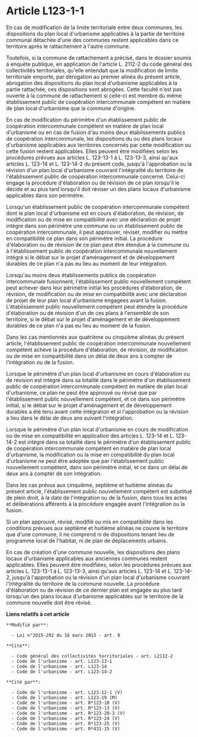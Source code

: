 # Article L123-1-1

En cas de modification de la limite territoriale entre deux communes, les dispositions du plan local d'urbanisme applicables
à la partie de territoire communal détachée d'une des communes restent applicables dans ce territoire après le rattachement à
l'autre commune. 

Toutefois, si la commune de rattachement a précisé, dans le dossier soumis à enquête publique, en application de l'article L.
2112-2 du code général des collectivités territoriales, qu'elle entendait que la modification de limite territoriale emporte,
par dérogation au premier alinéa du présent article, abrogation des dispositions du plan local d'urbanisme applicables à la
partie rattachée, ces dispositions sont abrogées. Cette faculté n'est pas ouverte à la commune de rattachement si celle-ci
est membre du même établissement public de coopération intercommunale compétent en matière de plan local d'urbanisme que la
commune d'origine. 

En cas de modification du périmètre d'un établissement public de coopération intercommunale compétent en matière de plan
local d'urbanisme ou en cas de fusion d'au moins deux établissements publics de coopération intercommunale, les dispositions
du ou des plans locaux d'urbanisme applicables aux territoires concernés par cette modification ou cette fusion restent
applicables. Elles peuvent être modifiées selon les procédures prévues aux articles L. 123-13-1 à L. 123-13-3, ainsi qu'aux
articles L. 123-14 et L. 123-14-2 du présent code, jusqu'à l'approbation ou la révision d'un plan local d'urbanisme couvrant
l'intégralité du territoire de l'établissement public de coopération intercommunale concerné. Celui-ci engage la procédure
d'élaboration ou de révision de ce plan lorsqu'il le décide et au plus tard lorsqu'il doit réviser un des plans locaux
d'urbanisme applicables dans son périmètre. 

Lorsqu'un établissement public de coopération intercommunale compétent dont le plan local d'urbanisme est en cours
d'élaboration, de révision, de modification ou de mise en compatibilité avec une déclaration de projet intègre dans son
périmètre une commune ou un établissement public de coopération intercommunale, il peut approuver, réviser, modifier ou
mettre en compatibilité ce plan dans son périmètre initial. La procédure d'élaboration ou de révision de ce plan peut être
étendue à la commune ou à l'établissement public de coopération intercommunale nouvellement intégré si le débat sur le projet
d'aménagement et de développement durables de ce plan n'a pas eu lieu au moment de leur intégration. 

Lorsqu'au moins deux établissements publics de coopération intercommunale fusionnent, l'établissement public nouvellement
compétent peut achever dans leur périmètre initial les procédures d'élaboration, de révision, de modification ou de mise en
compatibilité avec une déclaration de projet de leur plan local d'urbanisme engagées avant la fusion. L'établissement public
nouvellement compétent peut étendre la procédure d'élaboration ou de révision d'un de ces plans à l'ensemble de son
territoire, si le débat sur le projet d'aménagement et de développement durables de ce plan n'a pas eu lieu au moment de la
fusion. 

Dans les cas mentionnés aux quatrième ou cinquième alinéas du présent article, l'établissement public de coopération
intercommunale nouvellement compétent achève la procédure d'élaboration, de révision, de modification ou de mise en
compatibilité dans un délai de deux ans à compter de l'intégration ou de la fusion. 

Lorsque le périmètre d'un plan local d'urbanisme en cours d'élaboration ou de révision est intégré dans sa totalité dans le
périmètre d'un établissement public de coopération intercommunale compétent en matière de plan local d'urbanisme, ce plan ne
peut être approuvé ou révisé que par l'établissement public nouvellement compétent, et ce dans son périmètre initial, si le
débat sur le projet d'aménagement et de développement durables a été tenu avant cette intégration et si l'approbation ou la
révision a lieu dans le délai de deux ans suivant l'intégration. 

Lorsque le périmètre d'un plan local d'urbanisme en cours de modification ou de mise en compatibilité en application des
articles L. 123-14 et L. 123-14-2 est intégré dans sa totalité dans le périmètre d'un établissement public de coopération
intercommunale compétent en matière de plan local d'urbanisme, la modification ou la mise en compatibilité du plan local
d'urbanisme ne peut être adoptée que par l'établissement public nouvellement compétent, dans son périmètre initial, et ce
dans un délai de deux ans à compter de son intégration. 

Dans les cas prévus aux cinquième, septième et huitième alinéas du présent article, l'établissement public nouvellement
compétent est substitué de plein droit, à la date de l'intégration ou de la fusion, dans tous les actes et délibérations
afférents à la procédure engagée avant l'intégration ou la fusion. 

Si un plan approuvé, révisé, modifié ou mis en compatibilité dans les conditions prévues aux septième et huitième alinéas ne
couvre le territoire que d'une commune, il ne comprend ni de dispositions tenant lieu de programme local de l'habitat, ni de
plan de déplacements urbains.

En cas de création d'une commune nouvelle, les dispositions des plans locaux d'urbanisme applicables aux anciennes communes
restent applicables. Elles peuvent être modifiées, selon les procédures prévues aux articles L. 123-13-1 à L. 123-13-3, ainsi
qu'aux articles L. 123-14 et L. 123-14-2, jusqu'à l'approbation ou la révision d'un plan local d'urbanisme couvrant
l'intégralité du territoire de la commune nouvelle. La procédure d'élaboration ou de révision de ce dernier plan est engagée
au plus tard lorsqu'un des plans locaux d'urbanisme applicables sur le territoire de la commune nouvelle doit être révisé.

**Liens relatifs à cet article**

	**Modifié par**:

	  - Loi n°2015-292 du 16 mars 2015 - art. 9

	**Cite**:

	  - Code général des collectivités territoriales - art. L2112-2
	  - Code de l'urbanisme - art. L123-13-1
	  - Code de l'urbanisme - art. L123-14
	  - Code de l'urbanisme - art. L123-14-2

	**Cité par**:

	  - Code de l'urbanisme - art. L123-12-1 (V)
	  - Code de l'urbanisme - art. L123-19 (M)
	  - Code de l'urbanisme - art. R*123-10 (V)
	  - Code de l'urbanisme - art. R*123-13 (V)
	  - Code de l'urbanisme - art. R*123-20-3 (V)
	  - Code de l'urbanisme - art. R*123-24 (V)
	  - Code de l'urbanisme - art. R*123-25 (V)
	  - Code de l'urbanisme - art. R*431-15 (V)

